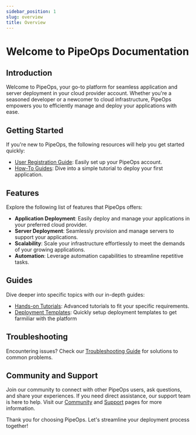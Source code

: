 ```yaml
---
sidebar_position: 1
slug: overview
title: Overview
---
```


# Welcome to PipeOps Documentation

## Introduction

Welcome to PipeOps, your go-to platform for seamless application and server deployment in your cloud provider account. Whether you're a seasoned developer or a newcomer to cloud infrastructure, PipeOps empowers you to efficiently manage and deploy your applications with ease.

## Getting Started

If you're new to PipeOps, the following resources will help you get started quickly:

- [User Registration Guide](/docs/getting-started/user-registration.md): Easily set up your PipeOps account.
- [How-To Guides](/docs/category/tutorials): Dive into a simple tutorial to deploy your first application.

## Features

Explore the following list of features that PipeOps offers:

- **Application Deployment**: Easily deploy and manage your applications in your preferred cloud provider.
- **Server Deployment**: Seamlessly provision and manage servers to support your applications.
- **Scalability**: Scale your infrastructure effortlessly to meet the demands of your growing applications.
- **Automation**: Leverage automation capabilities to streamline repetitive tasks.

## Guides

Dive deeper into specific topics with our in-depth guides:

- [Hands-on Tutorials](/docs/category/tutorials): Advanced tutorials to fit your specific requirements.
- [Deployment Templates](/docs/category/deployment-templates): Quickly setup deployment templates to get farmiliar with the platform

## Troubleshooting

Encountering issues? Check our [Troubleshooting Guide](/docs/category/troubleshooting) for solutions to common problems.

## Community and Support

Join our community to connect with other PipeOps users, ask questions, and share your experiences. If you need direct assistance, our support team is here to help. Visit our [Community](https://join.slack.com/t/pipeopscommunity/shared_invite/zt-23gmjrl0k-Pzm2cBgIMTsUu5Az73PYKg) and [Support](https://pipeops.io) pages for more information.

Thank you for choosing PipeOps. Let's streamline your deployment process together!
